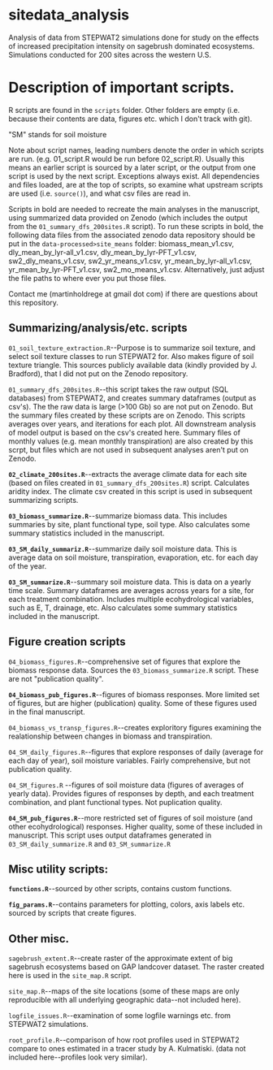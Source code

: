 # sitedata_analysis

Analysis of data from STEPWAT2 simulations done for study on the effects of increased precipitation intensity on sagebrush dominated ecosystems. 
Simulations conducted for 200 sites across the western U.S. 

# Description of important scripts.

R scripts are found in the `scripts` folder. Other folders are empty 
(i.e. because their contents are data, figures etc. which I don't track with git). 

"SM" stands for soil moisture

Note about script names, leading numbers denote the order in which scripts are run. (e.g. 01_script.R would be run before 02_script.R). 
Usually this means an earlier script is sourced by a later script, or the output from one script is used by the next script.
Exceptions always exist. All dependencies and files loaded, are at the top of scripts, so examine what upstream scripts are used (i.e. `source()`),
and what csv files are read in. 


Scripts in bold are needed to recreate the main analyses in the manuscript, using summarized data provided on Zenodo 
(which includes the output from the `01_summary_dfs_200sites.R` script). 
To run these scripts in bold, the following data files from the associated zenodo data repository should be put
in the `data-processed>site_means` folder: biomass_mean_v1.csv, dly_mean_by_lyr-all_v1.csv, dly_mean_by_lyr-PFT_v1.csv, 
sw2_dly_means_v1.csv, sw2_yr_means_v1.csv, yr_mean_by_lyr-all_v1.csv, yr_mean_by_lyr-PFT_v1.csv, sw2_mo_means_v1.csv. Alternatively, just
adjust the file paths to where ever you put those files. 

Contact me (martinholdrege at gmail dot com) if there are questions about this repository. 

## Summarizing/analysis/etc. scripts

`01_soil_texture_extraction.R`--Purpose is to summarize soil texture, and select soil texture classes to run STEPWAT2 for. 
Also makes figure of soil texture triangle.
This sources publicly available data (kindly provided by J. Bradford), that I did not put on the Zenodo repository.

`01_summary_dfs_200sites.R`--this script takes the raw output (SQL databases) from STEPWAT2, and creates summary dataframes (output as csv's). 
The the raw data is large (>100 Gb) so are not put on Zenodo. But the summary files created by these scripts are on Zenodo. 
This scripts averages over years, and iterations for each plot. All downstream analysis of model output is based on the csv's created here. 
Summary files of monthly values (e.g. mean monthly transpiration) are also created by this scrpt, but files which are not used in subsequent
analyses aren't put on Zenodo. 

**`02_climate_200sites.R`**--extracts the average climate data for each site (based on files created in `01_summary_dfs_200sites.R`) script. Calculates aridity index. 
The climate csv created in this script is used in subsequent summarizing scripts. 

**`03_biomass_summarize.R`**--summarize biomass data. This includes summaries by site, plant functional type, soil type. Also calculates 
some summary statistics included in the manuscript. 

**`03_SM_daily_summariz.R`**--summarize daily soil moisture data. This is average data on soil moisture, transpiration, evaporation, etc. for each day of the year. 

**`03_SM_summarize.R`**--summary soil moisture data. This is data on a yearly time scale. Summary dataframes are averages across years for a site, for each treatment combination. 
Includes multiple ecohydrological variables, such as E, T, drainage, etc. 
Also calculates some summary statistics included in the manuscript. 

## Figure creation scripts

`04_biomass_figures.R`--comprehensive set of figures that explore the biomass response data. Sources the `03_biomass_summarize.R` script. 
These are not "publication quality". 

**`04_biomass_pub_figures.R`**--figures of biomass responses. More limited set of figures, but are higher (publication) quality. 
Some of these figures used in the final manuscript.

`04_biomass_vs_transp_figures.R`--creates exploritory figures examining the realationship between changes in biomass and transpiration. 

`04_SM_daily_figures.R`--figures that explore responses of daily (average for each day of year), soil moisture variables. 
Fairly comprehensive, but not publication quality.

`04_SM_figures.R` --figures of soil moisture data (figures of averages of yearly data). 
Provides figures of responses by depth, and each treatment combination, and
plant functional types. Not puplication quality. 

**`04_SM_pub_figures.R`**--more restricted set of figures of soil moisture (and other ecohydrological) responses. 
Higher quality, some of these included in manuscript. 
This script uses output dataframes generated in `03_SM_daily_summarize.R` and `03_SM_summarize.R`

## Misc utility scripts:

**`functions.R`**--sourced by other scripts, contains custom functions. 

**`fig_params.R`**--contains parameters for plotting, colors, axis labels etc. sourced by scripts that create figures. 

## Other misc.

`sagebrush_extent.R`--create raster of the approximate  extent of big sagebrush ecosystems
based on GAP landcover dataset. The raster created here is used in the `site_map.R`
script.

`site_map.R`--maps of the site locations (some of these maps are only reproducible with all underlying geographic data--not included here). 

`logfile_issues.R`--examination of some logfile warnings etc. from STEPWAT2 simulations. 

`root_profile.R`--comparison of how root profiles used in STEPWAT2 compare to ones estimated in a tracer study by A. Kulmatiski. (data
not included here--profiles look very similar). 


